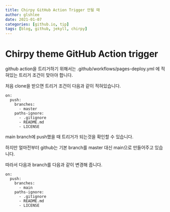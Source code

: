 ```yaml
---
title: Chirpy GitHub Action Trigger 안될 때
author: glshlee
date: 2021-01-07
categories: [github.io, tip]
tags: [blog, github, jekyll, chirpy]
---
```


# Chirpy theme GitHub Action trigger
github action을 트리거하기 위해서는 .github/workflows/pages-deploy.yml 에 적혀있는 트리거 조건이 맞아야 합니다.

처음 clone을 받으면 트리거 조건이 다음과 같이 적혀있습니다.
```
on:
  push:
    branches:
      - master
    paths-ignore:
      - .gitignore
      - README.md
      - LICENSE
```
main branch에 push했을 때 트리거가 되는것을 확인할 수 있습니다.

하지만 얼마전부터 github는 기본 branch를 master 대신 main으로 만들어주고 있습니다.

따라서 다음과 branch를 다음과 같이 변경해 줍니다.
```
on:
  push:
    branches:
      - main
    paths-ignore:
      - .gitignore
      - README.md
      - LICENSE
```